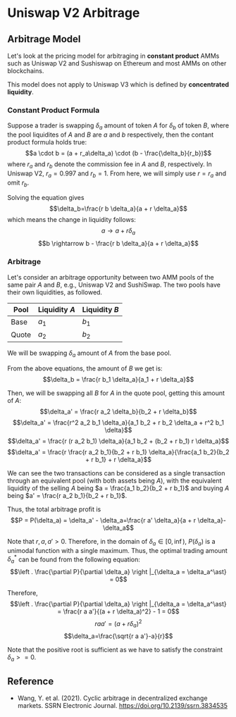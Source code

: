 # Uniswap V2 Arbitrage

## Arbitrage Model
Let's look at the pricing model for arbitraging in **constant product** AMMs such as Uniswap V2 and Sushiswap on Ethereum and most AMMs on other blockchains.

This model does not apply to Uniswap V3 which is defined by **concentrated liquidity**.

### Constant Product Formula
Suppose a trader is swapping $\delta_a$ amount of token $A$ for $\delta_b$ of token $B$, where the pool liquidites of $A$ and $B$ are $a$ and $b$ respectively, then the contant product formula holds true:
$$a \cdot b = (a + r_a\delta_a) \cdot (b - \frac{\delta_b}{r_b})$$
where $r_a$ and $r_b$ denote the commission fee in $A$ and $B$, respectively. In Uniswap V2, $r_a=0.997$ and $r_b=1$. From here, we will simply use $r=r_a$ and omit $r_b$.

Solving the equation gives
$$\delta_b=\frac{r b \delta_a}{a + r \delta_a}$$
which means the change in liquidity follows:
$$a \rightarrow a + r\delta_a$$
$$b \rightarrow b - \frac{r b \delta_a}{a + r \delta_a}$$

### Arbitrage
Let's consider an arbitrage opportunity between two AMM pools of the same pair $A$ and $B$, e.g., Uniswap V2 and SushiSwap. The two pools have their own liquidities, as followed.

|Pool|Liquidity $A$|Liquidity $B$|
|----|----|----|
|Base|$a_1$|$b_1$|
|Quote|$a_2$|$b_2$|

We will be swapping $\delta_a$ amount of $A$ from the base pool. 

From the above equations, the amount of $B$ we get is:
$$\delta_b = \frac{r b_1 \delta_a}{a_1 + r \delta_a}$$

Then, we will be swapping all $B$ for $A$ in the quote pool, getting this amount of $A$:
$$\delta_a' = \frac{r a_2 \delta_b}{b_2 + r \delta_b}$$
$$\delta_a' = \frac{r^2 a_2 b_1 \delta_a}{a_1 b_2 + r b_2 \delta_a + r^2 b_1 \delta}$$
$$\delta_a' = \frac{r (r a_2 b_1) \delta_a}{a_1 b_2 + (b_2 + r b_1) r \delta_a}$$
$$\delta_a' = \frac{r \frac{r a_2 b_1}{b_2 + r b_1} \delta_a}{\frac{a_1 b_2}{b_2 + r b_1} + r \delta_a}$$

We can see the two transactions can be considered as a single transaction through an equivalent pool (with both assets being $A$), with the equivalent liquidity of the selling $A$ being $a = \frac{a_1 b_2}{b_2 + r b_1}$ and buying $A$ being $a' = \frac{r a_2 b_1}{b_2 + r b_1}$.

Thus, the total arbitrage profit is 
$$P = P(\delta_a) = \delta_a' - \delta_a=\frac{r a' \delta_a}{a + r \delta_a}-\delta_a$$

Note that $r, a, a' > 0$. Therefore, in the domain of $\delta_a \in [0, \inf)$, $P(\delta_a)$ is a unimodal function with a single maximum. Thus, the optimal trading amount $\delta_a^\ast$ can be found from the following equation:
$$\left . \frac{\partial P}{\partial \delta_a} \right |_{\delta_a = \delta_a^\ast} = 0$$

Therefore,
$$\left . \frac{\partial P}{\partial \delta_a} \right |_{\delta_a = \delta_a^\ast} = \frac{r a a'}{(a + r \delta_a)^2} - 1 = 0$$
$$r a a' = (a + r \delta_a)^2$$
$$\delta_a=\frac{\sqrt{r a a'}-a}{r}$$

Note that the positive root is sufficient as we have to satisfy the constraint $\delta_a>=0$.

## Reference
- Wang, Y. et al. (2021). Cyclic arbitrage in decentralized exchange markets. SSRN Electronic Journal. https://doi.org/10.2139/ssrn.3834535 